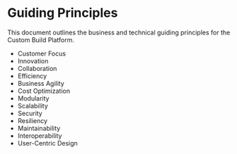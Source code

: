 # Guiding Principles

This document outlines the business and technical guiding principles for the Custom Build Platform.

- Customer Focus
- Innovation
- Collaboration
- Efficiency
- Business Agility
- Cost Optimization
- Modularity
- Scalability
- Security
- Resiliency
- Maintainability
- Interoperability
- User-Centric Design
